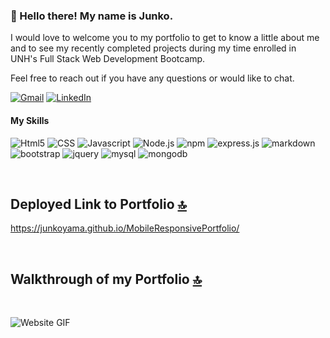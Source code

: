 ### :wave: Hello there! My name is Junko.

I would love to welcome you to my portfolio to get to know a little about me and to see my recently completed projects during my time enrolled in UNH's Full Stack Web Development Bootcamp.

Feel free to reach out if you have any questions or would like to chat.

[![Gmail](https://img.shields.io/badge/Gmail-D14836?style=for-the-badge&logo=gmail&logoColor=white)](https://www.linkedin.com/in/junkoyamazaki)
[![LinkedIn](https://img.shields.io/badge/LinkedIn-0077B5?style=for-the-badge&logo=linkedin&logoColor=white)](https://www.linkedin.com/in/junkoyamazaki)

#### My Skills
![Html5](https://img.shields.io/badge/HTML5-E34F26?style=for-the-badge&logo=html5&logoColor=white)
![CSS](https://img.shields.io/badge/CSS-239120?&style=for-the-badge&logo=css3&logoColor=white)
![Javascript](https://img.shields.io/badge/JavaScript-F7DF1E?style=for-the-badge&logo=javascript&logoColor=black)
![Node.js](https://img.shields.io/badge/Node.js-43853D?style=for-the-badge&logo=node.js&logoColor=white)
![npm](https://img.shields.io/badge/npm-CB3837?style=for-the-badge&logo=npm&logoColor=white)
![express.js](https://img.shields.io/badge/Express.js-000000?style=for-the-badge&logo=express&logoColor=white)
![markdown](https://img.shields.io/badge/Markdown-000000?style=for-the-badge&logo=markdown&logoColor=white)
![bootstrap](https://img.shields.io/badge/Bootstrap-563D7C?style=for-the-badge&logo=bootstrap&logoColor=white)
![jquery](https://img.shields.io/badge/jQuery-0769AD?style=for-the-badge&logo=jquery&logoColor=white)
![mysql](https://img.shields.io/badge/MySQL-00000F?style=for-the-badge&logo=mysql&logoColor=white)
![mongodb](https://img.shields.io/badge/MongoDB-4EA94B?style=for-the-badge&logo=mongodb&logoColor=white)


</br>

## Deployed Link to Portfolio [:top:](#wave-hello-there-my-name-is-junko)
https://junkoyama.github.io/MobileResponsivePortfolio/

</br>

## Walkthrough of my Portfolio [:top:](#wave-hello-there-my-name-is-junko)
</br>

![Website GIF](./Assets/FinalGif022621.gif)
